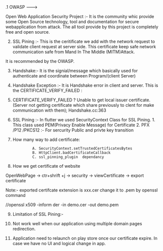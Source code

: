 .1 OWASP --->

 Open Web Application Security Project :- It is the community whic provide some Open Source technology, tool and documentation for secure webapplication from attack. The all tool provide by this project is completely free and open source.


 2. SSL Pining :- This is the ceritificate we add with the network request to validate client request at server side.
 This certificate keep safe network communication safe from Mand In The Middle (MITM)Attack.

 It is recommended by the OWASP.

 3. Handshake:- It is the signial/message which basically used for authenticate and coordinate between Program/(client Server)

 4. Handshake Exception :- It is Handshake error in client and server.
                           This is the CERTIFICATE_VERIFY_FAILED :

 5. CERTIFICATE_VERIFY_FAILED ?
                            Unable to get local issuer certificate. (Server not getting certificate which share previously to clent for make communication with them); Handshake.cc:363                        

6. SSL Pining :- In flutter we used SecurityContext Class for SSL Pining.
                 1. This class used  PEM(Privacy Enable Message) for Certificate 
                2. PFX /P12 /PKCS12 :- For sercurity Public and privte key transition


7. How many way to add certificate:

                A. SecurityContext.setTrustedCertificatesBytes
                B. HttpClient.badCertificateCallback
                C. ssl_pinning_plugin  dependancy


8. How we get certificate of website
 
 OpenWebPage -> ctr+shrift +j -> security -> viewCertificate -> export certificate 

 Note:- exported certifcate extension is xxx.cer change it to .pem by openssl command

 //openssl x509 -inform der -in demo.cer -out demo.pem



 9. Limitation of SSL Pining:-

  1. Not work well when our application using multiple domain pages redirection.
  2. Application need to relaunch on play store once our certificate expire. In case we have no UI and logical change in app.

